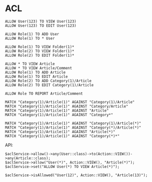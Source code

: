 # ACL

    ALLOW User(123) TO VIEW User(123)
    ALLOW User(123) TO EDIT User(123)

    ALLOW Role(1) TO ADD User
    ALLOW Role(1) TO * User

    ALLOW Role(1) TO VIEW Folder(1)*
    ALLOW Role(2) TO VIEW Folder(1)*
    ALLOW Role(2) TO EDIT Folder(1)*

    ALLOW * TO VIEW Article
    ALLOW * TO VIEW Article/Comment
    ALLOW Role(1) TO ADD Article
    ALLOW Role(1) TO EDIT Article
    ALLOW Role(2) TO ADD Category(1)/Article
    ALLOW Role(2) TO EDIT Category(1)/Article

    ALLOW Role TO REPORT Article/Comment

    MATCH "Category(1)/Article(1)" AGAINST "Category(1)/Article"
    MATCH "Category(1)/Article(1)" AGAINST "Category/Article"
    MATCH "Category(1)/Article(1)" AGAINST "Article"
    MATCH "Category(1)/Article(1)" AGAINST "Category*"

    MATCH "Category(1)/Article(1)" AGAINST "Category(1)/Article(*)"
    MATCH "Category(1)/Article(1)" AGAINST "Category(*)/Article(*)"
    MATCH "Category(1)/Article(1)" AGAINST "Article(*)"
    MATCH "Category(1)/Article(1)" AGAINST "Category(*)*"

API:

    $aclService->allow()->any(User::class)->to(Action::VIEW())->any(Article::class);
    $aclService->allow("User(*)", Action::VIEW(), "Article(*)");
    $aclService->set("ALLOW User(*) TO VIEW Article(*)");

    $aclService->isAllowed("User(12)", Action::VIEW(), "Article(13)");
